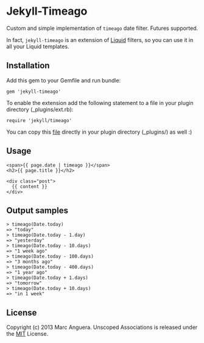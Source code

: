 Jekyll-Timeago
==============
Custom and simple implementation of `timeago` date filter. Futures supported.

In fact, `jekyll-timeago` is an extension of [Liquid](https://github.com/Shopify/liquid) filters, so you can use it in all your Liquid templates.

## Installation
Add this gem to your Gemfile and run bundle:
```
gem 'jekyll-timeago'
```
To enable the extension add the following statement to a file in your plugin directory (_plugins/ext.rb):
```
require 'jekyll/timeago'
```
You can copy this [file](https://github.com/markets/jekyll-timeago/blob/master/lib/jekyll/timeago.rb) directly in your plugin directory (_plugins/) as well :)

## Usage
```
<span>{{ page.date | timeago }}</span>
<h2>{{ page.title }}</h2>

<div class="post">
  {{ content }}
</div>
```

## Output samples
```
> timeago(Date.today)
=> "today"
> timeago(Date.today - 1.day)
=> "yesterday"
> timeago(Date.today - 10.days)
=> "1 week ago"
> timeago(Date.today - 100.days)
=> "3 months ago"
> timeago(Date.today - 400.days)
=> "1 year ago"
> timeago(Date.today + 1.days)
=> "tomorrow"
> timeago(Date.today + 10.days)
=> "in 1 week"
```

## License
Copyright (c) 2013 Marc Anguera. Unscoped Associations is released under the [MIT](http://opensource.org/licenses/MIT) License.